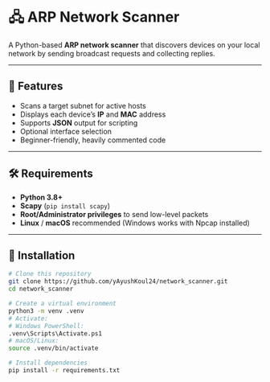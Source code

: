# 🖧 ARP Network Scanner

A Python-based **ARP network scanner** that discovers devices on your local network by sending broadcast requests and collecting replies.

---

## 📌 Features
- Scans a target subnet for active hosts
- Displays each device’s **IP** and **MAC** address
- Supports **JSON** output for scripting
- Optional interface selection
- Beginner-friendly, heavily commented code

---

## 🛠 Requirements
- **Python 3.8+**
- **Scapy** (`pip install scapy`)
- **Root/Administrator privileges** to send low-level packets
- **Linux** / **macOS** recommended (Windows works with Npcap installed)

---

## 📂 Installation
```bash
# Clone this repository
git clone https://github.com/yAyushKoul24/network_scanner.git
cd network_scanner

# Create a virtual environment
python3 -m venv .venv
# Activate:
# Windows PowerShell:
.venv\Scripts\Activate.ps1
# macOS/Linux:
source .venv/bin/activate

# Install dependencies
pip install -r requirements.txt
